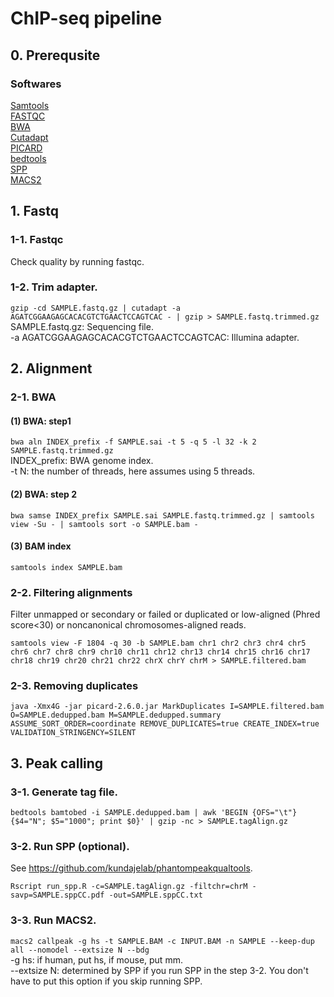 # ChIP-seq pipeline

## 0. Prerequsite

### Softwares
[Samtools](http://www.htslib.org/)\
[FASTQC](https://www.bioinformatics.babraham.ac.uk/projects/fastqc/)\
[BWA](https://github.com/lh3/bwa)\
[Cutadapt](https://cutadapt.readthedocs.io/en/stable/)\
[PICARD](https://github.com/broadinstitute/picard)\
[bedtools](https://bedtools.readthedocs.io/en/latest/index.html)\
[SPP](https://cran.r-project.org/web/packages/spp/index.html)\
[MACS2](https://github.com/taoliu/MACS)

## 1. Fastq

### 1-1. Fastqc
Check quality by running fastqc.

### 1-2. Trim adapter.
`gzip -cd SAMPLE.fastq.gz | cutadapt -a AGATCGGAAGAGCACACGTCTGAACTCCAGTCAC - | gzip > SAMPLE.fastq.trimmed.gz`\
SAMPLE.fastq.gz: Sequencing file.\
-a AGATCGGAAGAGCACACGTCTGAACTCCAGTCAC: Illumina adapter.

## 2. Alignment

### 2-1. BWA

#### (1) BWA: step1
`bwa aln INDEX_prefix -f SAMPLE.sai -t 5 -q 5 -l 32 -k 2 SAMPLE.fastq.trimmed.gz`\
INDEX_prefix: BWA genome index.\
-t N: the number of threads, here assumes using 5 threads.

#### (2) BWA: step 2
`bwa samse INDEX_prefix SAMPLE.sai SAMPLE.fastq.trimmed.gz | samtools view -Su - | samtools sort -o SAMPLE.bam -`

#### (3) BAM index
`samtools index SAMPLE.bam`

### 2-2. Filtering alignments
Filter unmapped or secondary or failed or duplicated or low-aligned (Phred score<30) or noncanonical chromosomes-aligned reads.

`samtools view -F 1804 -q 30 -b SAMPLE.bam chr1 chr2 chr3 chr4 chr5 chr6 chr7 chr8 chr9 chr10 chr11 chr12 chr13 chr14 chr15 chr16 chr17 chr18 chr19 chr20 chr21 chr22 chrX chrY chrM > SAMPLE.filtered.bam`

### 2-3. Removing duplicates
`java -Xmx4G -jar picard-2.6.0.jar MarkDuplicates I=SAMPLE.filtered.bam O=SAMPLE.dedupped.bam M=SAMPLE.dedupped.summary ASSUME_SORT_ORDER=coordinate REMOVE_DUPLICATES=true CREATE_INDEX=true VALIDATION_STRINGENCY=SILENT`

## 3. Peak calling

### 3-1. Generate tag file.
`bedtools bamtobed -i SAMPLE.dedupped.bam | awk 'BEGIN {OFS="\t"} {$4="N"; $5="1000"; print $0}' | gzip -nc > SAMPLE.tagAlign.gz`

### 3-2. Run SPP (optional).
See https://github.com/kundajelab/phantompeakqualtools.

`Rscript run_spp.R -c=SAMPLE.tagAlign.gz -filtchr=chrM -savp=SAMPLE.sppCC.pdf -out=SAMPLE.sppCC.txt`

### 3-3. Run MACS2.
`macs2 callpeak -g hs -t SAMPLE.BAM -c INPUT.BAM -n SAMPLE --keep-dup all --nomodel --extsize N --bdg`\
-g hs: if human, put hs, if mouse, put mm.\
--extsize N: determined by SPP if you run SPP in the step 3-2. You don't have to put this option if you skip running SPP.

